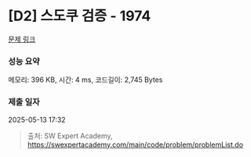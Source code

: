 # [D2] 스도쿠 검증 - 1974 

[문제 링크](https://swexpertacademy.com/main/code/problem/problemDetail.do?contestProbId=AV5Psz16AYEDFAUq) 

### 성능 요약

메모리: 396 KB, 시간: 4 ms, 코드길이: 2,745 Bytes

### 제출 일자

2025-05-13 17:32



> 출처: SW Expert Academy, https://swexpertacademy.com/main/code/problem/problemList.do